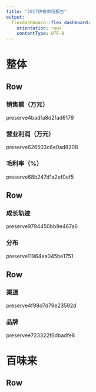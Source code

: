 ```yaml
---
title: "2017伊梭市场报告"
output:
  flexdashboard::flex_dashboard:
    orientation: rows
    contentType: UTF-8
---
```




# 整体

Row 
---------------------------

<div class="knitr-options" data-fig-width="576" data-fig-height="460"></div>


### 销售额（万元）

<div class="knitr-options" data-fig-width="576" data-fig-height="460"></div>
preserve4badfa8d2fad6179

### 营业利润（万元）

<div class="knitr-options" data-fig-width="576" data-fig-height="460"></div>
preserve626503c6e0ad8208

### 毛利率（%）

<div class="knitr-options" data-fig-width="576" data-fig-height="460"></div>
preserve68b247d1a2ef0ef5

Row
---------------------------

### 成长轨迹 

<div class="knitr-options" data-fig-width="576" data-fig-height="460"></div>


<div class="knitr-options" data-fig-width="576" data-fig-height="460"></div>
preserve9794450bb9e467a6

### 分布

<div class="knitr-options" data-fig-width="576" data-fig-height="460"></div>


<div class="knitr-options" data-fig-width="576" data-fig-height="460"></div>
preserve11964ea045be1751

Row 
---------------------------

### 渠道

<div class="knitr-options" data-fig-width="576" data-fig-height="460"></div>


<div class="knitr-options" data-fig-width="576" data-fig-height="460"></div>
preserve4f98d7d79e23592d

### 品牌

<div class="knitr-options" data-fig-width="576" data-fig-height="460"></div>


<div class="knitr-options" data-fig-width="576" data-fig-height="460"></div>
preservee723322f6dbadfe8



# 百味来

Row
---------------------------



